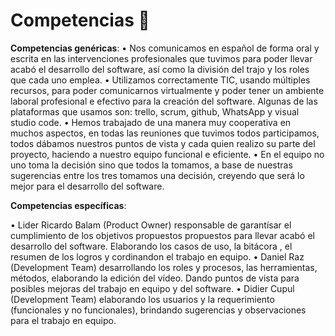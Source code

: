 # Competencias 🥇

**Competencias genéricas**:
• Nos comunicamos en español de forma oral y escrita en las intervenciones profesionales que tuvimos para poder llevar acabó el desarrollo del software, así como la división del trajo y los roles que cada uno emplea.
• Utilizamos correctamente TIC, usando múltiples recursos, para poder comunicarnos virtualmente y poder tener un ambiente laboral profesional e efectivo para la creación del software. Algunas de las plataformas que usamos son: trello, scrum, github, WhatsApp y visual studio code.
• Hemos trabajado de una manera muy cooperativa en muchos aspectos, en todas las reuniones que tuvimos todos participamos, todos dábamos nuestros puntos de vista y cada quien realizo su parte del proyecto, haciendo a nuestro equipo funcional e eficiente.
• En el equipo no uno toma la decisión sino que todos la tomamos, a base de nuestras sugerencias entre los tres tomamos una decisión, creyendo que será lo mejor para el desarrollo del software.


**Competencias específicas**:

• Lider Ricardo Balam (Product Owner) responsable de garantísar el cumplimiento de los objetivos propuestos propuestos para llevar acabó el desarrollo del software. Elaborando los casos de uso, la bitácora , el resumen de los logros y cordinandon el trabajo en equipo.
•  Daniel Raz (Development Team) desarrollando los roles y procesos, las herramientas, métodos, elaborando la edición del vídeo. Dando puntos de vista para posibles mejoras del trabajo en equipo y del software.
•  Didier Cupul (Development Team) elaborando los usuarios y la requerimiento (funcionales y no funcionales), brindando sugerencias y observaciones para el trabajo en equipo.
